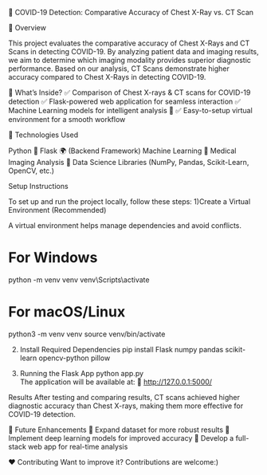 🦠 COVID-19 Detection: Comparative Accuracy of Chest X-Ray vs. CT Scan

📌 Overview

This project evaluates the comparative accuracy of Chest X-Rays and CT Scans in detecting COVID-19. By analyzing patient data and imaging results, we aim to determine which imaging modality provides superior diagnostic performance. Based on our analysis, CT Scans demonstrate higher accuracy compared to Chest X-Rays in detecting COVID-19.

🚀 What’s Inside?
✅ Comparison of Chest X-rays & CT scans for COVID-19 detection
✅ Flask-powered web application for seamless interaction
✅ Machine Learning models for intelligent analysis 🤖
✅ Easy-to-setup virtual environment for a smooth workflow


🚀 Technologies Used

Python 🐍
Flask 🌍 (Backend Framework)
Machine Learning 🤖
Medical Imaging Analysis 🏥
Data Science Libraries (NumPy, Pandas, Scikit-Learn, OpenCV, etc.)

 Setup Instructions

To set up and run the project locally, follow these steps:
1)Create a Virtual Environment (Recommended)

A virtual environment helps manage dependencies and avoid conflicts.
# For Windows
python -m venv venv
venv\Scripts\activate

# For macOS/Linux
python3 -m venv venv
source venv/bin/activate

2) Install Required Dependencies
 pip install Flask numpy pandas scikit-learn opencv-python pillow  

3) Running the Flask App
  python app.py  
The application will be available at:
🔗 http://127.0.0.1:5000/

 Results
After testing and comparing results, CT scans achieved higher diagnostic accuracy than Chest X-rays, making them more effective for COVID-19 detection.

🚀 Future Enhancements
🔹 Expand dataset for more robust results
🔹 Implement deep learning models for improved accuracy
🔹 Develop a full-stack web app for real-time analysis

❤ Contributing
Want to improve it? Contributions are welcome:)
